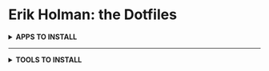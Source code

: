 # Erik Holman: the Dotfiles

<details>
<summary><strong>APPS TO INSTALL</strong></summary>

- [iTerm2](https://iterm2.com/downloads.html)
- [Hyper](https://hyper.is)
</details>

---

<details>
<summary><strong>TOOLS TO INSTALL</strong></summary>

### Xcode command line tools

```bash
$ xcode-select --install
```

### Powerlevel 10k

```bash
$ cd ~
$ git clone https://github.com/romkatv/powerlevel10k.git
```

### OhMyZsh

```bash
$ sh -c "$(curl -fsSL https://raw.github.com/ohmyzsh/ohmyzsh/master/tools/install.sh)"
```

### Homebrew

```bash
$ /bin/bash -c "$(curl -fsSL https://raw.githubusercontent.com/Homebrew/install/HEAD/install.sh)"
```

### AWS Rotate Key

```bash
$ brew install aws-rotate-key
```

### Grab my prefs / establish dev folder

```bash
# Setup dev folder '~/development'
$ cd ~
$ mkdir _dev
$ cd _dev

# Copy prefs from my github
$ git clone https://github.com/ErikHolman/Erik-Holman-the-Dotfiles.git
```

### [NodeJS](https://nodejs.org/en/)

```bash
# Run a cleanup
$ npm config set prefix /usr/local
```

</details>
